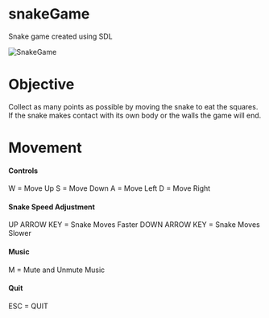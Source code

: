 # snakeGame
Snake game created using SDL

![SnakeGame](https://github.com/KhantivongJ/snakeGame/assets/68672801/029f7bee-88ae-48d5-86fd-6515a20f103b)

# Objective
Collect as many points as possible by moving the snake to eat the squares. If the snake makes contact with its own body or the walls the game will end.

# Movement

#### Controls
W = Move Up
S = Move Down
A = Move Left
D = Move Right


#### Snake Speed Adjustment
UP ARROW KEY = Snake Moves Faster
DOWN ARROW KEY = Snake Moves Slower

#### Music 
M = Mute and Unmute Music

#### Quit
ESC = QUIT
